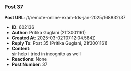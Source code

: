 ### Post 37
**Post URL**: /t/remote-online-exam-tds-jan-2025/168832/37
- **ID**: 602136
- **Author**: Pritika Guglani (21f3001161)
- **Created At**: 2025-03-02T07:12:04.584Z
- **Reply To**: Post 35 (Pritika Guglani, 21f3001161)
- **Content**:  
  sir help i tried in incognito as well
- **Reactions**: None
- **Post Number**: 37

